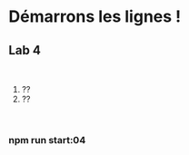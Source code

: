 <!-- .slide: class="exercice" -->

# Démarrons les lignes !

## Lab 4

<br>

1. ??
2. ??

<br>

### npm run start:04
